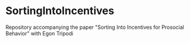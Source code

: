 # SortingIntoIncentives
Repository accompanying the paper "Sorting Into Incentives for Prosocial Behavior" with Egon Tripodi
